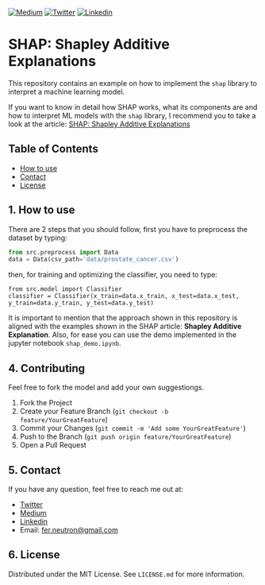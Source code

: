 <!-- PROJECT SHIELDS -->
<!--
*** I'm using markdown "reference style" links for readability.
*** Reference links are enclosed in brackets [ ] instead of parentheses ( ).
*** See the bottom of this document for the declaration of the reference variables
*** for contributors-url, forks-url, etc. This is an optional, concise syntax you may use.
*** https://www.markdownguide.org/basic-syntax/#reference-style-links
-->
[![Medium][medium-shield]][medium-url]
[![Twitter][twitter-shield]][twitter-url]
[![Linkedin][linkedin-shield]][linkedin-url]

# SHAP: Shapley Additive Explanations
This repository contains an example on how to implement the `shap` library to interpret a machine learning model.

If you want to know in detail how SHAP works, what its components are and how to interpret ML models with the `shap` library, I recommend you to take a look at the article: <a href="https://towardsdatascience.com/shap-shapley-additive-explanations-5a2a271ed9c3"> SHAP: Shapley Additive Explanations </a>

<!-- TABLE OF CONTENTS -->
## Table of Contents

* [How to use](#how-to-use)
* [Contact](#contact)
* [License](#license)

<!-- how-to-use -->
## 1. How to use
There are 2 steps that you should follow, first you have to preprocess the dataset by typing:

```py
from src.preprocess import Data
data = Data(csv_path='data/prostate_cancer.csv')
```

then, for training and optimizing the classifier, you need to type:


```PY
from src.model import Classifier
classifier = Classifier(x_train=data.x_train, x_test=data.x_test, y_train=data.y_train, y_test=data.y_test)
```

It is important to mention that the approach shown in this repository is aligned with the examples shown in the SHAP article: **Shapley Additive Explanation**. Also, for ease you can use the demo implemented in the jupyter notebook ``shap_demo.ipynb``.

<!-- contributing -->
## 4. Contributing
Feel free to fork the model and add your own suggestiongs.

1. Fork the Project
2. Create your Feature Branch (`git checkout -b feature/YourGreatFeature`)
3. Commit your Changes (`git commit -m 'Add some YourGreatFeature'`)
4. Push to the Branch (`git push origin feature/YourGreatFeature`)
5. Open a Pull Request

<!-- contact -->
## 5. Contact
If you have any question, feel free to reach me out at:
* <a href="https://twitter.com/Fernando_LpzV">Twitter</a>
* <a href="https://ferneutron.medium.com/">Medium</a>
* <a href="https://www.linkedin.com/in/fernando-lopezvelasco/">Linkedin</a>
* Email: fer.neutron@gmail.com

<!-- license -->
## 6. License
Distributed under the MIT License. See ``LICENSE.md`` for more information.


<!-- MARKDOWN LINKS & IMAGES -->
<!-- https://www.markdownguide.org/basic-syntax/#reference-style-links -->
[medium-shield]: https://img.shields.io/badge/medium-%2312100E.svg?&style=for-the-badge&logo=medium&logoColor=white
[medium-url]: https://ferneutron.medium.com/
[twitter-shield]: https://img.shields.io/badge/twitter-%231DA1F2.svg?&style=for-the-badge&logo=twitter&logoColor=white
[twitter-url]: https://twitter.com/Fernando_LpzV
[linkedin-shield]: https://img.shields.io/badge/linkedin-%230077B5.svg?&style=for-the-badge&logo=linkedin&logoColor=white
[linkedin-url]: https://www.linkedin.com/in/fernando-lopezvelasco/